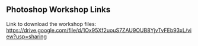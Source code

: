 ## Photoshop Workshop Links

Link to download the workshop files:
https://drive.google.com/file/d/1Ox95Xf2uouS7ZAU9OUB8YjvTvFEb93xL/view?usp=sharing
